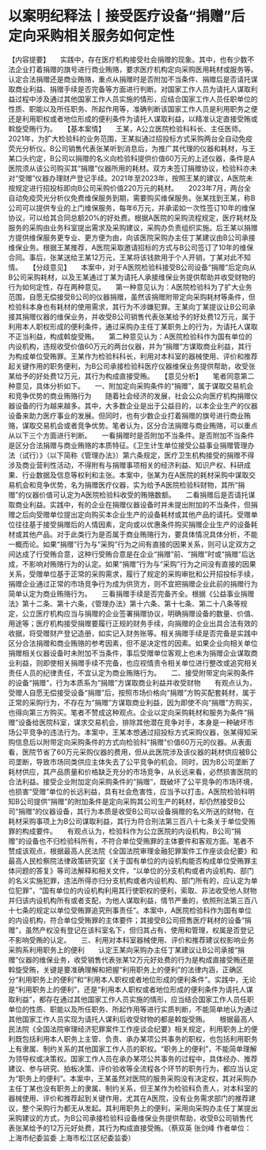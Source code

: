 # 以案明纪释法丨接受医疗设备“捐赠”后定向采购相关服务如何定性

【内容提要】　　实践中，存在医疗机构接受社会捐赠的现象。其中，也有少数不法企业打着捐赠的旗号进行商业贿赂，要求医疗机构定向采购医用耗材或服务等。认定合法捐赠还是商业贿赂，重点从捐赠时是否附加不当条件、捐赠后是否请托谋取商业利益、捐赠手续是否完备等方面进行判断。对国家工作人员为请托人谋取利益过程中涉及通过其他国家工作人员实施的情形，应结合国家工作人员任职单位的性质、职能以及所任职务、所起作用等，准确判断该国家工作人员是利用职务之便还是利用职权或者地位形成的便利条件为请托人谋取利益，以精准认定直接受贿或斡旋受贿行为。　　【基本案情】　　王某，A公立医院检验科科长、主任医师。2021年，为扩大检验科的业务范围，王某拟通过招投标方式采购两台全自动免疫荧光分析仪。B公司销售代表张某听到消息后，为推广其代理的仪器和耗材，与王某口头约定，B公司以捐赠的名义向检验科提供价值60万元的上述仪器，条件是A医院须从该公司购买其“捐赠”仪器所用的耗材。双方未签订捐赠协议，检验科亦未对“受赠”仪器办理财产登记手续。2021年至2023年，按照王某的建议，A医院未按规定进行招投标即向B公司采购价值220万元的耗材。　　2023年7月，两台全自动免疫荧光分析仪免费维保服务到期，需要购买维保服务。张某找到王某，称B公司可以提供专业的上门维保服务，每年6万元，并承诺如一次性签订10年的维保协议，可以给其合同总额20%的好处费。根据A医院的采购流程规定，医疗耗材及服务的采购由业务科室提出需求及采购建议，采购办负责组织实施。后王某以捐赠方提供维保服务更专业、更方便为由，向该医院采购办主任丁某建议由B公司承接维保业务。根据王某推荐，A医院采取邀请招标的方式与B公司签订了10年的维保合同。事后，张某送给王某12万元，王某将该钱款用于个人开销，丁某对此不知情。　　【分歧意见】　　本案中，对于A医院检验科接受B公司设备“捐赠”后定向从B公司采购耗材，以及王某通过丁某为请托人承接维保业务提供帮助并收受财物的行为如何定性，存在两种意见。　　第一种意见认为：A医院检验科为了扩大业务范围，自愿无偿接受B公司的仪器捐赠，虽然该捐赠附带定向采购耗材等条件，但检验科本身也有耗材的使用需求，其行为不涉嫌犯罪。王某向丁某提议让B公司承接其捐赠仪器的维保业务，并收受B公司销售代表张某给予的好处费12万元，属于利用本人职权形成的便利条件，通过采购办主任丁某职务上的行为，为请托人谋取不正当利益，构成斡旋受贿。　　第二种意见认为：A医院检验科作为国有单位的内设机构，违规收受价值60万元的两台仪器，并为“捐赠”方谋取商业利益，其行为构成单位受贿罪。王某作为检验科科长，利用对本科室的器械使用、评价和推荐起关键作用的职务便利，为B公司承接检验科医疗仪器维保业务提供帮助，收受张某给予的好处费12万元，其行为构成直接受贿。　　【意见分析】　　笔者同意第二种意见，具体分析如下。　　一、附加定向采购条件的“捐赠”，属于谋取交易机会和竞争优势的商业贿赂行为　　随着社会经济的发展，社会公众向医疗机构捐赠仪器设备的行为越来越多。其中，大多数企业是出于公益目的，以本企业生产的仪器设备来助力医疗事业的发展。但同时，也有少数企业打着捐赠的旗号进行商业贿赂，谋取交易机会或者竞争优势。笔者认为，区分合法捐赠与商业贿赂，可以重点从以下三个方面进行判断。　　一看捐赠时是否附加不当条件。是否附加不当条件是区分合法捐赠与商业贿赂的本质特征。《卫生计生单位接受公益事业捐赠管理办法（试行）》（以下简称《管理办法》）第六条规定，医疗卫生机构接受的捐赠不得涉及商业营利性活动，不得附有与捐赠事项相关的经济利益、知识产权、科研成果、行业数据及信息等权利和主张。本案中，张某为在A医院的耗材采购中谋取交易机会和竞争优势，名为捐赠医疗仪器，实为给予A医院检验科财物，其所“捐赠”的仪器价值可认定为A医院检验科收受的贿赂数额。　　二看捐赠后是否请托谋取商业利益。实践中，有的企业在捐赠仪器设备时并未提出附加的不当条件，但捐赠之后向受赠单位提出定向购买本企业生产的设备耗材或其他产品的请托。受赠单位往往基于接受捐赠后的人情因素，定向或以优惠条件购买捐赠企业生产的设备耗材或其他产品。对于此类行为是否属于商业贿赂行为，要具体情况具体分析，不能一概而论。如果“捐赠”行为与“采购”行为之间有直接的因果关系，则可认定双方之间达成了行受贿合意，这种行受贿合意是在企业“捐赠”前、“捐赠”时或“捐赠”后达成，不影响对贿赂行为的认定。如果“捐赠”行为与“采购”行为之间没有直接的因果关系，受赠单位基于正常的采购需求，履行了规定的采购审批和公开招投标手续，捐赠企业通过正常的市场竞争行为成为供货方，则不宜把捐赠企业此前的捐赠行为简单认定为商业贿赂行为。　　三看捐赠手续是否完备齐全。根据《公益事业捐赠法》第十二条、第十六条，《管理办法》第十六条、第十七条、第二十八条等规定，公立医疗机构应当与捐赠的企业签署捐赠协议，明确捐赠设备的数量、价值、用途等；医疗机构接受捐赠要履行正规的财务手续，向捐赠的企业出具合法有效的收据，将受赠财产登记造册，如实记入财务账等。相关捐赠手续是否完备是实践中区分合法捐赠和商业贿赂的参考因素，但不是决定性的因素。如果企业向相关单位捐赠相关仪器设备时未附加不当条件，事后受赠单位客观上也未为捐赠企业谋取商业利益，则即使相关捐赠手续不完备，也应视情责令相关单位进行整改或追究相关责任人员的纪律责任，不宜认定为商业贿赂行为。　　二、接受附带定向采购条件的设备“捐赠”，行为本质系为“捐赠”方谋取商业利益并收受财物　　有观点认为，受赠人自愿无偿接受设备“捐赠”后，按照市场价格向“捐赠”方购买配套耗材，属于正常的采购行为，不存在为“捐赠”方谋取商业利益，因为即使不向“捐赠”方购买，也得向第三方购买。笔者不赞成这种观点。企业以定向采购耗材和服务为条件“捐赠”设备给医院科室，谋求交易机会，排除其他潜在竞争对手，本身是一种破坏市场公平竞争的违法行为。本案中，王某本想通过招投标方式采购仪器，张某得知采购信息后以附带定向采购条件的方式向检验科“捐赠”价值60万元的仪器。从表面看，医院节省了60万元采购仪器的费用，但从此医院涉及该仪器的耗材供应被B公司垄断，导致市场同类供应主体失去了公平竞争的机会。同时，因为B公司垄断了耗材供应，其产品质量和价格缺乏充分的市场竞争，从长远来看，必然损害医院的合法利益。接受企业附加定向采购条件的“捐赠”，既破坏了公平竞争的市场环境，也损害“受赠”单位的长远利益，具有社会危害性，应当予以打击。A医院检验科明知B公司提供“捐赠”的附加条件是定向采购其公司生产的耗材，却仍然接受B公司“捐赠”的仪器设备，其行为本质是收受B公司以设备捐赠的名义所送的财物，在耗材采购事项上为B公司谋取利益，其行为符合刑法第三百八十七条关于单位受贿罪的构成要件。　　有观点认为，检验科作为公立医院的内设机构，B公司“捐赠”的设备也不归检验科所有，不符合单位受贿罪的主体要件和客观方面。笔者不赞成该观点，根据最高人民法院《全国法院审理金融犯罪案件工作座谈会纪要》和最高人民检察院法律政策研究室《关于国有单位的内设机构能否构成单位受贿罪主体问题的答复》等司法解释和相关文件，“以单位的分支机构或者内设机构、部门的名义实施犯罪，违法所得亦归分支机构或者内设机构、部门所有的，应认定为单位犯罪”，“国有单位的内设机构利用其行使职权的便利，索取、非法收受他人财物并归该内设机构所有或者支配，为他人谋取利益，情节严重的，依照刑法第三百八十七条的规定以单位受贿罪追究刑事责任”。本案中，A医院检验科作为国有单位的内设机构，符合单位受贿罪的主体要件；其接受B公司搭售医疗耗材的设备“捐赠”，虽然产权没有登记在该科室名下，但归其占有、使用和管理，权属是否登记不影响受贿的认定。　　三、利用对本科室器械使用、评价和推荐建议权影响业务采购系利用职务上的便利　　认定王某向采购办主任丁某建议让B公司承接“捐赠”仪器的维保业务，收受销售代表张某12万元好处费的行为是构成直接受贿还是斡旋受贿，关键是要准确理解和把握“利用职务上的便利”的法律内涵，正确区分“利用职务上的便利”和“利用本人职权或者地位形成的便利条件”。实践中，无论是“利用职务上的便利”，还是“利用本人职权或者地位形成的便利条件为请托人谋取利益”，都存在通过其他国家工作人员实施的情形，应当结合国家工作人员任职单位的性质、职能以及所任职务、所起作用等进行实质判断，不能简单地认为通过其他国家工作人员实现为请托人谋利后收受财物的都是斡旋受贿。　　根据最高人民法院《全国法院审理经济犯罪案件工作座谈会纪要》相关规定，利用职务上的便利既包括利用本人职务上主管、负责、承办某项公共事务的职权，也包括利用职务上有隶属、制约关系的其他国家工作人员的职权。“职务上的便利”，不能简单理解为领导权或决策权。国家工作人员在承办某项公共事务的过程中，具体经办、推荐建议、参与研究、拍板决策、评价验收等全流程各个环节的职务行为，都应当认定为“职务上的便利”。本案中，王某虽然对医院的服务采购没有决定权，其对采购办主任丁某也没有职务上的隶属、制约关系，但王某作为检验科负责人，对本科室的器械使用、评价和推荐起到关键作用，尤其在A医院，没有业务需求部门的推荐建议，整个采购行为都无从发起。其利用职务上的便利，采用向采购办主任丁某提出采购建议的方式，为B公司承接检验科设备维保业务提供帮助，收受B公司销售代表张某给予的12万元好处费，其行为构成直接受贿。（蔡双英 张剑峰 作者单位：上海市纪委监委 上海市松江区纪委监委）